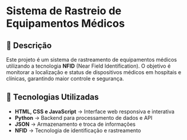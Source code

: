 # Sistema de Rastreio de Equipamentos Médicos

## 📌 Descrição
Este projeto é um sistema de rastreamento de equipamentos médicos utilizando a tecnologia **NFID** (Near Field Identification). O objetivo é monitorar a localização e status de dispositivos médicos em hospitais e clínicas, garantindo maior controle e segurança.

## 🚀 Tecnologias Utilizadas
- **HTML, CSS e JavaScript** → Interface web responsiva e interativa  
- **Python** → Backend para processamento de dados e API  
- **JSON** → Armazenamento e troca de informações  
- **NFID** → Tecnologia de identificação e rastreamento  